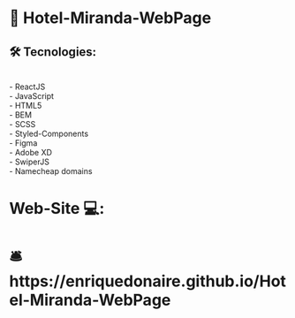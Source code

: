 #   🏨 Hotel-Miranda-WebPage
##  🛠️ Tecnologies: 
<br/>
- ReactJS <br/>
- JavaScript <br/>
- HTML5 <br/>
- BEM <br/>
- SCSS <br/>
- Styled-Components <br/>
- Figma <br/>
- Adobe XD <br/>
- SwiperJS <br/>
- Namecheap domains
<br/>

#   Web-Site 💻: 

#  🛎️https://enriquedonaire.github.io/Hotel-Miranda-WebPage 

                                                                                                                                        
